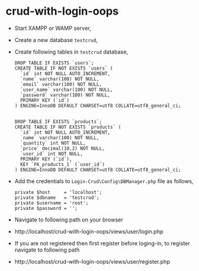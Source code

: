 # crud-with-login-oops
  - Start XAMPP or WAMP server,
  - Create a new database `testcrud`,
  - Create following tables in `testcrud` database,
   
      ```
      DROP TABLE IF EXISTS `users`;
      CREATE TABLE IF NOT EXISTS `users` (
        `id` int NOT NULL AUTO_INCREMENT,
        `name` varchar(100) NOT NULL,
        `email` varchar(100) NOT NULL,
        `user_name` varchar(100) NOT NULL,
        `password` varchar(100) NOT NULL,
        PRIMARY KEY (`id`)
      ) ENGINE=InnoDB DEFAULT CHARSET=utf8 COLLATE=utf8_general_ci;
      
      
      DROP TABLE IF EXISTS `products`;
      CREATE TABLE IF NOT EXISTS `products` (
        `id` int NOT NULL AUTO_INCREMENT,
        `name` varchar(100) NOT NULL,
        `quantity` int NOT NULL,
        `price` decimal(10,2) NOT NULL,
        `user_id` int NOT NULL,
        PRIMARY KEY (`id`),
        KEY `FK_products_1` (`user_id`)
      ) ENGINE=InnoDB DEFAULT CHARSET=utf8 COLLATE=utf8_general_ci;
      ```
  - Add the credentials to `Login-Crud\Config\DBManager.php` file as follows,
      ```
      private $host     = 'localhost';
      private $dbname   = 'testcrud';
      private $username = 'root';
      private $password = '';
      ```
  - Navigate to following path on your browser 
  - http://localhost/crud-with-login-oops/views/user/login.php
  - If you are not registered then first register before loging-in, to register navigate to following path
  - http://localhost/crud-with-login-oops/views/user/register.php

